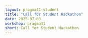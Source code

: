 ```yaml
---
layout: pragma41-student
title: "Call for Student Hackathon"
date: 2025-07-03
workshop: pragma41
short: Call for Student Hackathon
---
```



